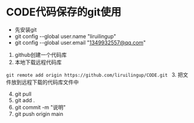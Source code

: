 # CODE代码保存的git使用

* 先安装git
* git config --global user.name "liruilingup"
* git config --global user.email "1349932557@qq.com"

1. github创建一个代码库
2. 本地下载远程代码库

`git remote add origin https://github.com/liruilingup/CODE.git
`
3. 把文件放到远程下载的代码库文件中

4. git pull
5. git add .
6. git commit -m "说明"
7. git push origin main


